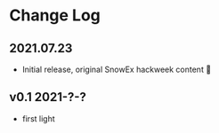# Change Log

## 2021.07.23
- Initial release, original SnowEx hackweek content 🎉
## v0.1 2021-?-?

- first light
